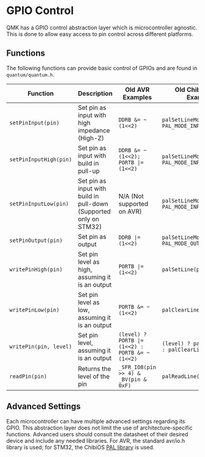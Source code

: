 # GPIO Control

QMK has a GPIO control abstraction layer which is microcontroller agnostic. This is done to allow easy access to pin control across different platforms.

## Functions

The following functions can provide basic control of GPIOs and are found in `quantum/quantum.h`.

|Function              |Description                                                       | Old AVR Examples                               | Old ChibiOS/ARM Examples                        |
|----------------------|------------------------------------------------------------------|------------------------------------------------|-------------------------------------------------|
|`setPinInput(pin)`    |Set pin as input with high impedance (High-Z)                     | `DDRB &= ~(1<<2)`                              | `palSetLineMode(pin, PAL_MODE_INPUT)`           |
|`setPinInputHigh(pin)`|Set pin as input with build in pull-up                            | `DDRB &= ~(1<<2); PORTB \|= (1<<2)`             | `palSetLineMode(pin, PAL_MODE_INPUT_PULLUP)`    |
|`setPinInputLow(pin)` |Set pin as input with build in pull-down (Supported only on STM32)| N/A (Not supported on AVR)                     | `palSetLineMode(pin, PAL_MODE_INPUT_PULLDOWN)`  |
|`setPinOutput(pin)`   |Set pin as output                                                 | `DDRB \|= (1<<2)`                               | `palSetLineMode(pin, PAL_MODE_OUTPUT_PUSHPULL)` |
|`writePinHigh(pin)`   |Set pin level as high, assuming it is an output                   | `PORTB \|= (1<<2)`                              | `palSetLine(pin)`                               |
|`writePinLow(pin)`    |Set pin level as low, assuming it is an output                    | `PORTB &= ~(1<<2)`                             | `palClearLine(pin)`                             |
|`writePin(pin, level)`|Set pin level, assuming it is an output                           | `(level) ? PORTB \|= (1<<2) : PORTB &= ~(1<<2)` | `(level) ? palSetLine(pin) : palClearLine(pin)` |
|`readPin(pin)`        |Returns the level of the pin                                      | `_SFR_IO8(pin >> 4) & _BV(pin & 0xF)`          | `palReadLine(pin)`                              |
## Advanced Settings

Each microcontroller can have multiple advanced settings regarding its GPIO. This abstraction layer does not limit the use of architecture-specific functions. Advanced users should consult the datasheet of their desired device and include any needed libraries. For AVR, the standard avr/io.h library is used; for STM32, the ChibiOS [PAL library](http://chibios.sourceforge.net/docs3/hal/group___p_a_l.html) is used.
